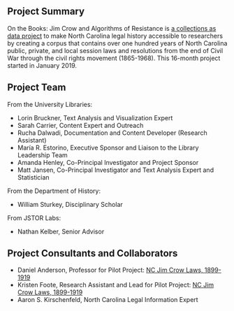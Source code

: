 ## Project Summary
On the Books: Jim Crow and Algorithms of Resistance is [a collections as data project](https://collectionsasdata.github.io/part2whole/) to make North Carolina legal history accessible to researchers by creating a corpus that contains over one hundred years of North Carolina public, private, and local session laws and resolutions from the end of Civil War through the civil rights movement (1865-1968). This 16-month project started in January 2019. 

## Project Team
From the University Libraries:
* Lorin Bruckner, Text Analysis and Visualization Expert
* Sarah Carrier, Content Expert and Outreach
* Rucha Dalwadi, Documentation and Content Developer (Research Assistant)
* María R. Estorino, Executive Sponsor and Liaison to the Library Leadership Team
* Amanda Henley, Co-Principal Investigator and Project Sponsor
* Matt Jansen, Co-Principal Investigator and Text Analysis Expert and Statistician
  
From the Department of History:
* William Sturkey, Disciplinary Scholar

From JSTOR Labs:
* Nathan Kelber, Senior Advisor

## Project Consultants and Collaborators
* Daniel Anderson, Professor for Pilot Project: [NC Jim Crow Laws, 1899-1919](http://nc-jim-crow-laws.prospect.unc.edu/)
* Kristen Foote, Research Assistant and Lead for Pilot Project: [NC Jim Crow Laws, 1899-1919](http://nc-jim-crow-laws.prospect.unc.edu/)
* Aaron S. Kirschenfeld, North Carolina Legal Information Expert

